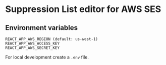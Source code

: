 # Suppression List editor for AWS SES 

## Environment variables

    REACT_APP_AWS_REGION (default: us-west-1)
    REACT_APP_AWS_ACCESS_KEY
    REACT_APP_AWS_SECRET_KEY
    
For local development create a `.env` file.